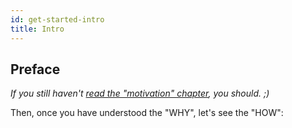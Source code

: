 ```yaml
---
id: get-started-intro
title: Intro
---
```


## Preface

_If you still haven't [read the "motivation" chapter](motivation.md), you should. ;)_

Then, once you have understood the "WHY", let's see the "HOW":

